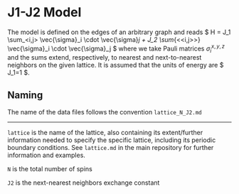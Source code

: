 # J1-J2 Model


The model is defined on the edges of an arbitrary graph and reads
$ H = J_1 \sum_<i,j> \vec{\sigma}_i \cdot \vec{\sigma}_j + J_2 \sum_{<<i,j>>} \vec{\sigma}_i \cdot \vec{\sigma}_j $
where we take Pauli matrices $\sigma^{x,y,z}_i$ and the sums extend, respectively, to nearest and next-to-nearest neighbors on the given lattice.
It is assumed that the units of energy are $ J_1=1 $.

## Naming

The name of the data files follows the convention `lattice_N_J2.md`

---

`lattice` is the name of the lattice, also containing its extent/further information needed to specify the specific lattice, including its periodic boundary conditions. See `lattice.md` in the main repository for further information and examples.

`N` is the total number of spins

`J2` is the next-nearest neighbors exchange constant
